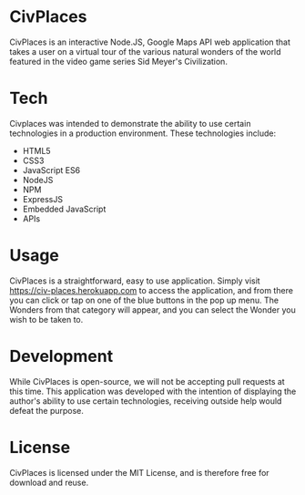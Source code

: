 # CivPlaces

CivPlaces is an interactive Node.JS, Google Maps API web application that takes a user on a virtual tour of the various natural wonders of the world featured in the video game series Sid Meyer's Civilization.

# Tech

Civplaces was intended to demonstrate the ability to use certain technologies in a production environment. These technologies include:

  - HTML5
  - CSS3 
  - JavaScript ES6 
  - NodeJS 
  - NPM
  - ExpressJS 
  - Embedded JavaScript 
  - APIs

# Usage

CivPlaces is a straightforward, easy to use application. Simply visit https://civ-places.herokuapp.com to access the application, and from there you can click or tap on one of the blue buttons in the pop up menu. The Wonders from that category will appear, and you can select the Wonder you wish to be taken to.

# Development

While CivPlaces is open-source, we will not be accepting pull requests at this time. This application was developed with the intention of displaying the author's ability to use certain technologies, receiving outside help would defeat the purpose.

# License

CivPlaces is licensed under the MIT License, and is therefore free for download and reuse.

